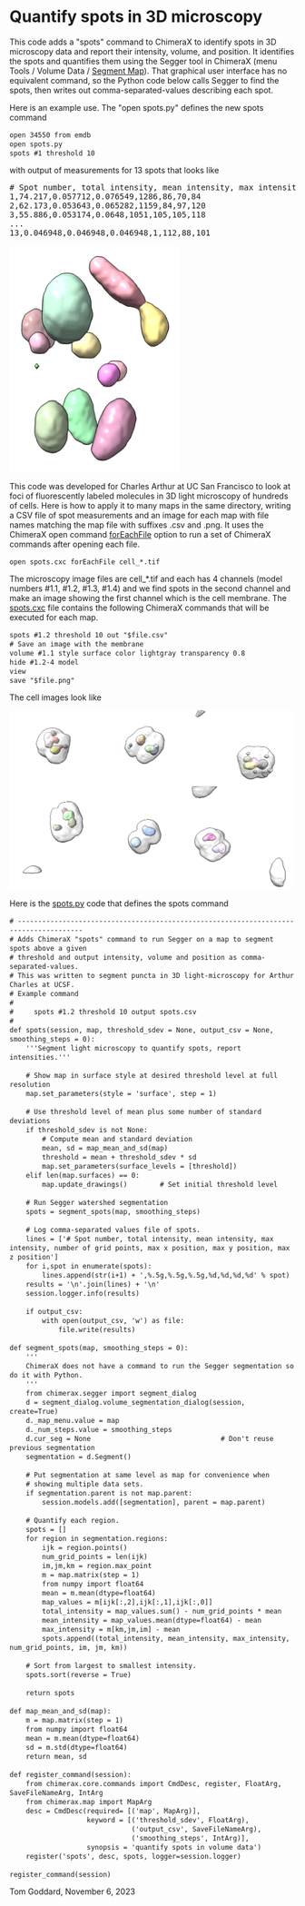 # Quantify spots in 3D microscopy

This code adds a "spots" command to ChimeraX to identify spots in 3D microscopy data and report their intensity, volume, and position.  It identifies the spots and quantifies them using the Segger tool in ChimeraX (menu Tools / Volume Data / [Segment Map](https://www.cgl.ucsf.edu/chimerax/docs/user/tools/segment.html)).  That graphical user interface has no equivalent command, so the Python code below calls Segger to find the spots, then writes out comma-separated-values describing each spot.

Here is an example use.  The "open spots.py" defines the new spots command

    open 34550 from emdb
    open spots.py
    spots #1 threshold 10

with output of measurements for 13 spots that looks like

<pre>
# Spot number, total intensity, mean intensity, max intensity, number of grid points, max x position, max y position, max z position
1,74.217,0.057712,0.076549,1286,86,70,84
2,62.173,0.053643,0.065282,1159,84,97,120
3,55.886,0.053174,0.0648,1051,105,105,118
...
13,0.046948,0.046948,0.046948,1,112,88,101
</pre>

<img src="emd_34550_spots.png" width="300">

This code was developed for Charles Arthur at UC San Francisco to look at foci of fluorescently labeled molecules in 3D light microscopy of hundreds of cells.  Here is how to apply it to many maps in the same directory, writing a CSV file of spot measurements and an image for each map with file names matching the map file with suffixes .csv and .png.  It uses the ChimeraX open command [forEachFile](https://www.rbvi.ucsf.edu/chimerax/docs/user/commands/open.html#foreachfile) option to run a set of ChimeraX commands after opening each file.

    open spots.cxc forEachFile cell_*.tif

The microscopy image files are cell_*.tif and each has 4 channels (model numbers #1.1, #1.2, #1.3, #1.4) and we find spots in the second channel and make an image showing the first channel which is the cell membrane.  The [spots.cxc](spots.cxc) file contains the following ChimeraX commands that will be executed for each map.

    spots #1.2 threshold 10 out "$file.csv"
    # Save an image with the membrane
    volume #1.1 style surface color lightgray transparency 0.8
    hide #1.2-4 model
    view
    save "$file.png"

The cell images look like

<img src="cells.png" width="500">

Here is the [spots.py](spots.py) code that defines the spots command

    # --------------------------------------------------------------------------------------
    # Adds ChimeraX "spots" command to run Segger on a map to segment spots above a given
    # threshold and output intensity, volume and position as comma-separated-values.
    # This was written to segment puncta in 3D light-microscopy for Arthur Charles at UCSF.
    # Example command
    #
    #     spots #1.2 threshold 10 output spots.csv
    #
    def spots(session, map, threshold_sdev = None, output_csv = None, smoothing_steps = 0):
        '''Segment light microscopy to quantify spots, report intensities.'''

        # Show map in surface style at desired threshold level at full resolution
        map.set_parameters(style = 'surface', step = 1)

        # Use threshold level of mean plus some number of standard deviations
        if threshold_sdev is not None:
            # Compute mean and standard deviation
            mean, sd = map_mean_and_sd(map)
            threshold = mean + threshold_sdev * sd
            map.set_parameters(surface_levels = [threshold])
        elif len(map.surfaces) == 0:
            map.update_drawings()        # Set initial threshold level

        # Run Segger watershed segmentation
        spots = segment_spots(map, smoothing_steps)

        # Log comma-separated values file of spots.
        lines = ['# Spot number, total intensity, mean intensity, max intensity, number of grid points, max x position, max y position, max z position']
        for i,spot in enumerate(spots):
            lines.append(str(i+1) + ',%.5g,%.5g,%.5g,%d,%d,%d,%d' % spot)
        results = '\n'.join(lines) + '\n'
        session.logger.info(results)

        if output_csv:
            with open(output_csv, 'w') as file:
                file.write(results)

    def segment_spots(map, smoothing_steps = 0):
        '''
        ChimeraX does not have a command to run the Segger segmentation so do it with Python.
        '''
        from chimerax.segger import segment_dialog
        d = segment_dialog.volume_segmentation_dialog(session, create=True)
        d._map_menu.value = map
        d._num_steps.value = smoothing_steps
        d.cur_seg = None                                # Don't reuse previous segmentation
        segmentation = d.Segment()

        # Put segmentation at same level as map for convenience when
        # showing multiple data sets.
        if segmentation.parent is not map.parent:
            session.models.add([segmentation], parent = map.parent)

        # Quantify each region.
        spots = []
        for region in segmentation.regions:
            ijk = region.points()
            num_grid_points = len(ijk)
            im,jm,km = region.max_point
            m = map.matrix(step = 1)
            from numpy import float64
            mean = m.mean(dtype=float64)
            map_values = m[ijk[:,2],ijk[:,1],ijk[:,0]]
            total_intensity = map_values.sum() - num_grid_points * mean
            mean_intensity = map_values.mean(dtype=float64) - mean
            max_intensity = m[km,jm,im] - mean
            spots.append((total_intensity, mean_intensity, max_intensity, num_grid_points, im, jm, km))

        # Sort from largest to smallest intensity.
        spots.sort(reverse = True)

        return spots

    def map_mean_and_sd(map):
        m = map.matrix(step = 1)
        from numpy import float64
        mean = m.mean(dtype=float64)
        sd = m.std(dtype=float64)
        return mean, sd

    def register_command(session):
        from chimerax.core.commands import CmdDesc, register, FloatArg, SaveFileNameArg, IntArg
        from chimerax.map import MapArg
        desc = CmdDesc(required= [('map', MapArg)],
                       keyword = [('threshold_sdev', FloatArg),
                                  ('output_csv', SaveFileNameArg),
                                  ('smoothing_steps', IntArg)],
                       synopsis = 'quantify spots in volume data')
        register('spots', desc, spots, logger=session.logger)

    register_command(session)


Tom Goddard, November 6, 2023
